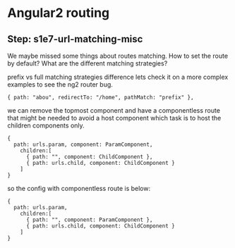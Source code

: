 Angular2 routing
================

Step: s1e7-url-matching-misc
-------------

We maybe missed some things about routes matching.
How to set the route by default?
What are the different matching strategies?

prefix vs full matching strategies difference
lets check it on a more complex examples to see the ng2 router bug.

`{ path: "abou", redirectTo: "/home", pathMatch: "prefix" },`

we can remove the topmost component and have a componentless route
that might be needed to avoid a host component which task is to host
the children components only.

```
{ 
  path: urls.param, component: ParamComponent,
    children:[
      { path: "", component: ChildComponent },
      { path: urls.child, component: ChildComponent }
    ]
}   
```
so the config with componentless route is below:

```
{ 
  path: urls.param,
    children:[
      { path: "", component: ParamComponent },
      { path: urls.child, component: ChildComponent }
    ]
}
```   


